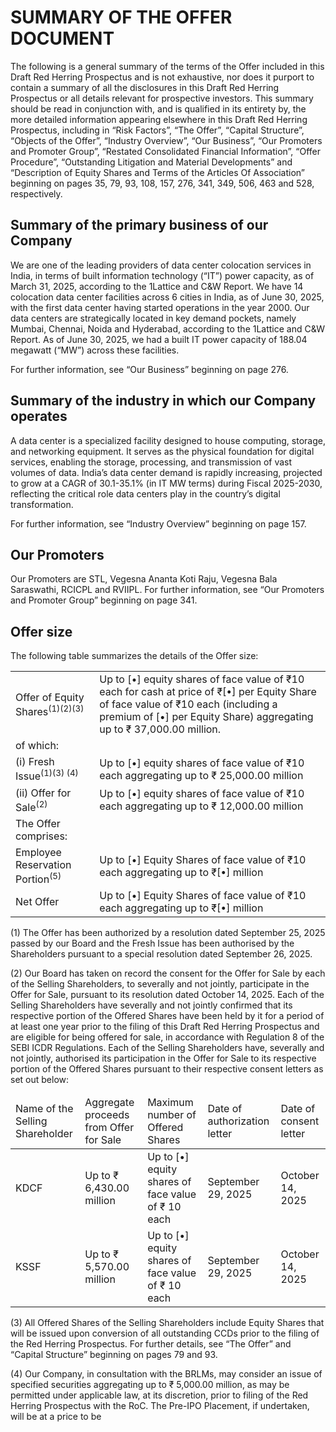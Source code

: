 # SUMMARY OF THE OFFER DOCUMENT

The following is a general summary of the terms of the Offer included in this Draft Red Herring Prospectus and is not exhaustive, nor does it purport to contain a summary of all the disclosures in this Draft Red Herring Prospectus or all details relevant for prospective investors. This summary should be read in conjunction with, and is qualified in its entirety by, the more detailed information appearing elsewhere in this Draft Red Herring Prospectus, including in “Risk Factors”, “The Offer”, “Capital Structure”, “Objects of the Offer”, “Industry Overview”, “Our Business”, “Our Promoters and Promoter Group”, “Restated Consolidated Financial Information”, “Offer Procedure”, “Outstanding Litigation and Material Developments” and “Description of Equity Shares and Terms of the Articles Of Association” beginning on pages 35, 79, 93, 108, 157, 276, 341, 349, 506, 463 and 528, respectively.

## Summary of the primary business of our Company

We are one of the leading providers of data center colocation services in India, in terms of built information technology (“IT”) power capacity, as of March 31, 2025, according to the 1Lattice and C&W Report. We have 14 colocation data center facilities across 6 cities in India, as of June 30, 2025, with the first data center having started operations in the year 2000. Our data centers are strategically located in key demand pockets, namely Mumbai, Chennai, Noida and Hyderabad, according to the 1Lattice and C&W Report. As of June 30, 2025, we had a built IT power capacity of 188.04 megawatt (“MW”) across these facilities.

For further information, see “Our Business” beginning on page 276.

## Summary of the industry in which our Company operates

A data center is a specialized facility designed to house computing, storage, and networking equipment. It serves as the physical foundation for digital services, enabling the storage, processing, and transmission of vast volumes of data. India’s data center demand is rapidly increasing, projected to grow at a CAGR of 30.1-35.1% (in IT MW terms) during Fiscal 2025-2030, reflecting the critical role data centers play in the country’s digital transformation.

For further information, see “Industry Overview” beginning on page 157.

## Our Promoters

Our Promoters are STL, Vegesna Ananta Koti Raju, Vegesna Bala Saraswathi, RCICPL and RVIIPL. For further information, see “Our Promoters and Promoter Group” beginning on page 341.

## Offer size

The following table summarizes the details of the Offer size:

<table><tr><td>Offer of Equity Shares<sup>(1)(2)(3)</sup></td><td>Up to [•] equity shares of face value of ₹10 each for cash at price of ₹[•] per Equity Share of face value of ₹10 each (including a premium of [•] per Equity Share) aggregating up to ₹ 37,000.00 million.</td></tr><tr><td>of which:</td><td></td></tr><tr><td>(i) Fresh Issue<sup>(1)(3) (4)</sup></td><td>Up to [•] equity shares of face value of ₹10 each aggregating up to ₹ 25,000.00 million</td></tr><tr><td>(ii) Offer for Sale<sup>(2)</sup></td><td>Up to [•] equity shares of face value of ₹10 each aggregating up to ₹ 12,000.00 million</td></tr><tr><td>The Offer comprises:</td><td></td></tr><tr><td>Employee Reservation Portion<sup>(5)</sup></td><td>Up to [•] Equity Shares of face value of ₹10 each aggregating up to ₹[•] million</td></tr><tr><td>Net Offer</td><td>Up to [•] Equity Shares of face value of ₹10 each aggregating up to ₹[•] million</td></tr></table>

(1) The Offer has been authorized by a resolution dated September 25, 2025 passed by our Board and the Fresh Issue has been authorised by the Shareholders pursuant to a special resolution dated September 26, 2025.

(2) Our Board has taken on record the consent for the Offer for Sale by each of the Selling Shareholders, to severally and not jointly, participate in the Offer for Sale, pursuant to its resolution dated October 14, 2025. Each of the Selling Shareholders have severally and not jointly confirmed that its respective portion of the Offered Shares have been held by it for a period of at least one year prior to the filing of this Draft Red Herring Prospectus and are eligible for being offered for sale, in accordance with Regulation 8 of the SEBI ICDR Regulations. Each of the Selling Shareholders have, severally and not jointly, authorised its participation in the Offer for Sale to its respective portion of the Offered Shares pursuant to their respective consent letters as set out below:

<table><thead><tr><td>Name of the Selling Shareholder</td><td>Aggregate proceeds from Offer for Sale</td><td>Maximum number of Offered Shares</td><td>Date of authorization letter</td><td>Date of consent letter</td></tr></thead><tbody><tr><td>KDCF</td><td>Up to ₹ 6,430.00 million</td><td>Up to [•] equity shares of face value of ₹ 10 each</td><td>September 29, 2025</td><td>October 14, 2025</td></tr><tr><td>KSSF</td><td>Up to ₹ 5,570.00 million</td><td>Up to [•] equity shares of face value of ₹ 10 each</td><td>September 29, 2025</td><td>October 14, 2025</td></tr></tbody></table>

(3) All Offered Shares of the Selling Shareholders include Equity Shares that will be issued upon conversion of all outstanding CCDs prior to the filing of the Red Herring Prospectus. For further details, see “The Offer” and “Capital Structure” beginning on pages 79 and 93.

(4) Our Company, in consultation with the BRLMs, may consider an issue of specified securities aggregating up to ₹ 5,000.00 million, as may be permitted under applicable law, at its discretion, prior to filing of the Red Herring Prospectus with the RoC. The Pre-IPO Placement, if undertaken, will be at a price to be